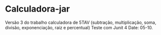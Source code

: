 # Calculadora-jar
Versão 3 do trabalho calculadora de 5TAV (subtração, multiplicação, soma, divisão, exponenciação, raiz e percentual)
Teste com Junit 4
Date: 05-10.
